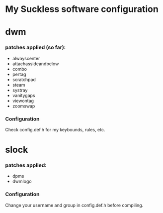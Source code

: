 # My Suckless software configuration

# dwm
### patches applied (so far):
- alwayscenter
- attachassideandbelow
- combo
- pertag
- scratchpad
- steam
- systray
- vanitygaps
- viewontag
- zoomswap

### Configuration
Check config.def.h for my keybounds, rules, etc.

# slock
### patches applied:
- dpms
- dwmlogo

### Configuration
Change your username and group in config.def.h before compiling.

